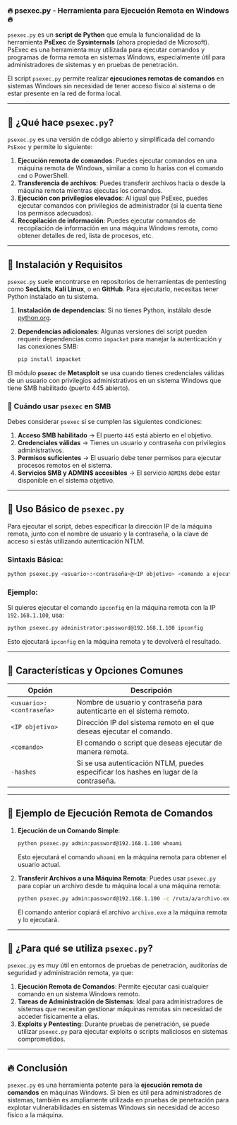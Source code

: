 ### 🔥 **psexec.py** - Herramienta para Ejecución Remota en Windows 🔥

`psexec.py` es un **script de Python** que emula la funcionalidad de la herramienta **PsExec** de **Sysinternals** (ahora propiedad de Microsoft). PsExec es una herramienta muy utilizada para ejecutar comandos y programas de forma remota en sistemas Windows, especialmente útil para administradores de sistemas y en pruebas de penetración.

El script `psexec.py` permite realizar **ejecuciones remotas de comandos** en sistemas Windows sin necesidad de tener acceso físico al sistema o de estar presente en la red de forma local.

---

## 📌 **¿Qué hace `psexec.py`?**

`psexec.py` es una versión de código abierto y simplificada del comando `PsExec` y permite lo siguiente:

1. **Ejecución remota de comandos**: Puedes ejecutar comandos en una máquina remota de Windows, similar a como lo harías con el comando `cmd` o PowerShell.
2. **Transferencia de archivos**: Puedes transferir archivos hacia o desde la máquina remota mientras ejecutas los comandos.
3. **Ejecución con privilegios elevados**: Al igual que PsExec, puedes ejecutar comandos con privilegios de administrador (si la cuenta tiene los permisos adecuados).
4. **Recopilación de información**: Puedes ejecutar comandos de recopilación de información en una máquina Windows remota, como obtener detalles de red, lista de procesos, etc.

---

## 🔹 **Instalación y Requisitos**

`psexec.py` suele encontrarse en repositorios de herramientas de pentesting como **SecLists**, **Kali Linux**, o en **GitHub**. Para ejecutarlo, necesitas tener Python instalado en tu sistema.

1. **Instalación de dependencias**: Si no tienes Python, instálalo desde [python.org](https://www.python.org/downloads/).
    
2. **Dependencias adicionales**: Algunas versiones del script pueden requerir dependencias como `impacket` para manejar la autenticación y las conexiones SMB:
    
    ```bash
    pip install impacket
    ```
    
El módulo **`psexec`** de **Metasploit** se usa cuando tienes credenciales válidas de un usuario con privilegios administrativos en un sistema Windows que tiene SMB habilitado (puerto 445 abierto).

### **📌 Cuándo usar `psexec` en SMB**

Debes considerar `psexec` si se cumplen las siguientes condiciones:

1. **Acceso SMB habilitado** → El puerto `445` está abierto en el objetivo.
2. **Credenciales válidas** → Tienes un usuario y contraseña con privilegios administrativos.
3. **Permisos suficientes** → El usuario debe tener permisos para ejecutar procesos remotos en el sistema.
4. **Servicios SMB y ADMIN$ accesibles** → El servicio `ADMIN$` debe estar disponible en el sistema objetivo.

---

## 🔹 **Uso Básico de `psexec.py`**

Para ejecutar el script, debes especificar la dirección IP de la máquina remota, junto con el nombre de usuario y la contraseña, o la clave de acceso si estás utilizando autenticación NTLM.

### **Sintaxis Básica**:

```bash
python psexec.py <usuario>:<contraseña>@<IP objetivo> <comando a ejecutar>
```

### **Ejemplo**:

Si quieres ejecutar el comando `ipconfig` en la máquina remota con la IP `192.168.1.100`, usa:

```bash
python psexec.py administrator:password@192.168.1.100 ipconfig
```

Esto ejecutará `ipconfig` en la máquina remota y te devolverá el resultado.

---

## 🔹 **Características y Opciones Comunes**

|Opción|Descripción|
|---|---|
|`<usuario>:<contraseña>`|Nombre de usuario y contraseña para autenticarte en el sistema remoto.|
|`<IP objetivo>`|Dirección IP del sistema remoto en el que deseas ejecutar el comando.|
|`<comando>`|El comando o script que deseas ejecutar de manera remota.|
|`-hashes`|Si se usa autenticación NTLM, puedes especificar los hashes en lugar de la contraseña.|

---

## 🔹 **Ejemplo de Ejecución Remota de Comandos**

1. **Ejecución de un Comando Simple**:
    
    ```bash
    python psexec.py admin:password@192.168.1.100 whoami
    ```
    
    Esto ejecutará el comando `whoami` en la máquina remota para obtener el usuario actual.
    
2. **Transferir Archivos a una Máquina Remota**: Puedes usar `psexec.py` para copiar un archivo desde tu máquina local a una máquina remota:
    
    ```bash
    python psexec.py admin:password@192.168.1.100 -c /ruta/a/archivo.exe
    ```
    
    El comando anterior copiará el archivo `archivo.exe` a la máquina remota y lo ejecutará.
    

---

## 🔹 **¿Para qué se utiliza `psexec.py`?**

`psexec.py` es muy útil en entornos de pruebas de penetración, auditorías de seguridad y administración remota, ya que:

1. **Ejecución Remota de Comandos**: Permite ejecutar casi cualquier comando en un sistema Windows remoto.
2. **Tareas de Administración de Sistemas**: Ideal para administradores de sistemas que necesitan gestionar máquinas remotas sin necesidad de acceder físicamente a ellas.
3. **Exploits y Pentesting**: Durante pruebas de penetración, se puede utilizar `psexec.py` para ejecutar exploits o scripts maliciosos en sistemas comprometidos.

---

## 🔥 **Conclusión**

`psexec.py` es una herramienta potente para la **ejecución remota de comandos** en máquinas Windows. Si bien es útil para administradores de sistemas, también es ampliamente utilizada en pruebas de penetración para explotar vulnerabilidades en sistemas Windows sin necesidad de acceso físico a la máquina.